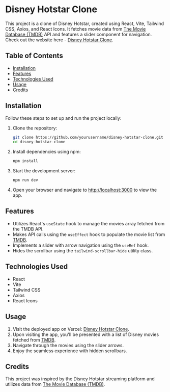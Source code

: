 
# Disney Hotstar Clone

This project is a clone of Disney Hotstar, created using React, Vite, Tailwind CSS, Axios, and React Icons. It fetches movie data from [The Movie Database (TMDB)](https://www.themoviedb.org/) API and features a slider component for navigation.
Check out the website here - [Disney Hotstar Clone](https://hotstar-clone-eight.vercel.app/).
## Table of Contents

- [Installation](#installation)
- [Features](#features)
- [Technologies Used](#technologies-used)
- [Usage](#usage)
- [Credits](#credits)

## Installation

Follow these steps to set up and run the project locally:

1. Clone the repository:

   ```bash
   git clone https://github.com/yourusername/disney-hotstar-clone.git
   cd disney-hotstar-clone
   ```

2. Install dependencies using npm:

   ```bash
   npm install
   ```

3. Start the development server:

   ```bash
   npm run dev
   ```

4. Open your browser and navigate to [http://localhost:3000](http://localhost:5173) to view the app.

## Features

- Utilizes React's `useState` hook to manage the movies array fetched from the TMDB API.
- Makes API calls using the `useEffect` hook to populate the movie list from [TMDB](https://www.themoviedb.org/).
- Implements a slider with arrow navigation using the `useRef` hook.
- Hides the scrollbar using the `tailwind-scrollbar-hide` utility class.

## Technologies Used

- React
- Vite
- Tailwind CSS
- Axios
- React Icons


## Usage

1. Visit the deployed app on Vercel: [Disney Hotstar Clone](https://hotstar-clone-eight.vercel.app/).
2. Upon visiting the app, you'll be presented with a list of Disney movies fetched from [TMDB](https://www.themoviedb.org/).
3. Navigate through the movies using the slider arrows.
4. Enjoy the seamless experience with hidden scrollbars.

## Credits

This project was inspired by the Disney Hotstar streaming platform and utilizes data from [The Movie Database (TMDB)](https://www.themoviedb.org/).


